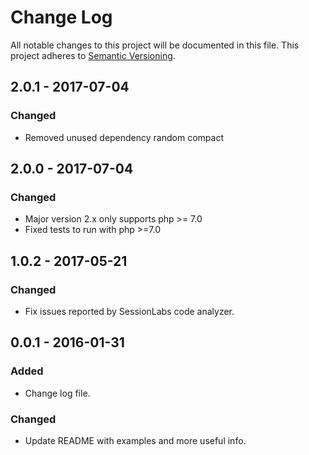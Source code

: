 # Change Log
All notable changes to this project will be documented in this file.
This project adheres to [Semantic Versioning](http://semver.org/).

## 2.0.1 - 2017-07-04
### Changed
- Removed unused dependency random compact

## 2.0.0 - 2017-07-04
### Changed
- Major version 2.x only supports php >= 7.0
- Fixed tests to run with php >=7.0

## 1.0.2 - 2017-05-21
### Changed
- Fix issues reported by SessionLabs code analyzer.

## 0.0.1 - 2016-01-31
### Added
- Change log file.

### Changed
- Update README with examples and more useful info.

